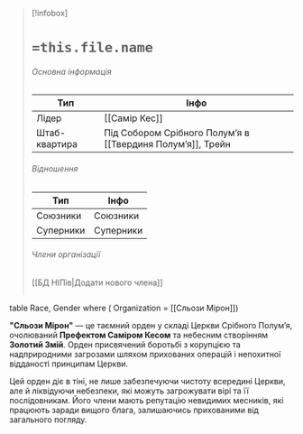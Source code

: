 > [!infobox]
> # `=this.file.name`
> ###### Основна інформація
> Тип | Інфо |
> ---|---|
> Лідер | [[Самір Кес]]
> Штаб-квартира | Під Собором Срібного Полум’я в [[Твердиня Полумʼя]], Трейн
> ###### Відношення
> Тип | Інфо |
> ---|---|
> Союзники | Союзники
> Суперники | Суперники
> ###### Члени організації
> [[БД НІПів|Додати нового члена]]
> ```dataview
table Race, Gender
where ( Organization = [[Сльози Мірон]])

**"Сльози Мірон"** — це таємний орден у складі Церкви Срібного Полум’я, очолюваний **Префектом Саміром Кесом** та небесним створінням **Золотий Змій**. Орден присвячений боротьбі з корупцією та надприродними загрозами шляхом прихованих операцій і непохитної відданості принципам Церкви.

Цей орден діє в тіні, не лише забезпечуючи чистоту всередині Церкви, але й ліквідуючи небезпеки, які можуть загрожувати вірі та її послідовникам. Його члени мають репутацію невидимих месників, які працюють заради вищого блага, залишаючись прихованими від загального погляду.

